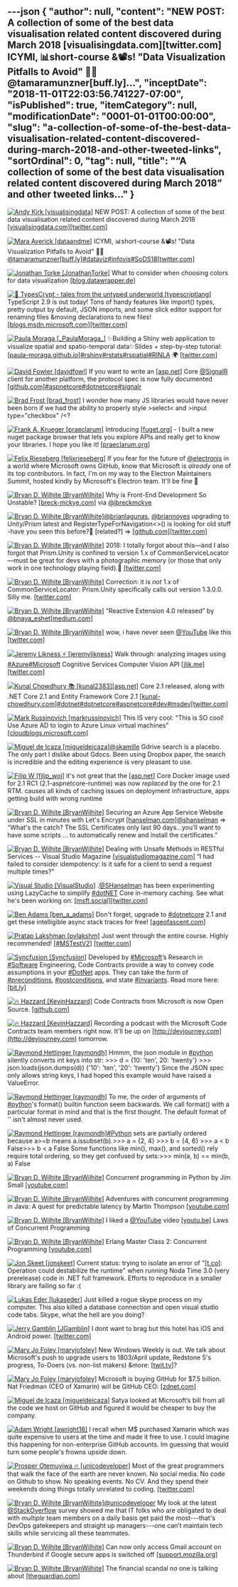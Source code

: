 ---json
{
  "author": null,
  "content": "NEW POST: A collection of some of the best data visualisation related content discovered during March 2018 [visualisingdata.com][twitter.com]       ICYMI, 📊short-course &amp;📽s!       \"Data Visualization Pitfalls to Avoid\" 👩‍💻 @tamaramunzner[buff.ly]...",
  "inceptDate": "2018-11-01T22:03:56.741227-07:00",
  "isPublished": true,
  "itemCategory": null,
  "modificationDate": "0001-01-01T00:00:00",
  "slug": "a-collection-of-some-of-the-best-data-visualisation-related-content-discovered-during-march-2018-and-other-tweeted-links",
  "sortOrdinal": 0,
  "tag": null,
  "title": "“A collection of some of the best data visualisation related content discovered during March 2018” and other tweeted links…"
}
---

[<img alt="Andy Kirk [visualisingdata]" src="https://songhay.blob.core.windows.net:443/shared-social-twitter/visualisingdata.jpg">](https://t.co/JAymqQeZJs) NEW POST: A collection of some of the best data visualisation related content discovered during March 2018 [[visualisingdata.com]](http://www.visualisingdata.com/2018/06/best-visualisation-web-march-2018/)[[twitter.com]](https://twitter.com/visualisingdata/status/1002545010951249920/photo/1)

[<img alt="Mara Averick [dataandme]" src="https://songhay.blob.core.windows.net:443/shared-social-twitter/dataandme.jpg">](https://t.co/ZANWJjC3FT) ICYMI, 📊short-course &amp;📽s! "Data Visualization Pitfalls to Avoid" 👩‍💻 [@tamaramunzner](http://twitter.com/@tamaramunzner)[[buff.ly]](https://buff.ly/2IUqiSU)[#dataviz](http://twitter.com/search?q='%23dataviz)[#infovis](http://twitter.com/search?q='%23infovis)[#SoDS18](http://twitter.com/search?q='%23SoDS18)[[twitter.com]](https://twitter.com/dataandme/status/1002259952336064512/photo/1)

[<img alt="Jonathan Torke [JonathanTorke]" src="https://songhay.blob.core.windows.net:443/shared-social-twitter/JonathanTorke.jpg">](https://t.co/xJko0PKiSE) What to consider when choosing colors for data visualization [[blog.datawrapper.de]](https://blog.datawrapper.de/colors/)

[<img alt="🎃 TypesCrypt - tales from the untyped underworld [typescriptlang]" src="https://songhay.blob.core.windows.net:443/shared-social-twitter/typescriptlang.jpg">](https://t.co/p0njgjyy3d) TypeScript 2.9 is out today! Tons of handy features like import() types, pretty output by default, JSON imports, and some slick editor support for renaming files &amp;moving declarations to new files! [[blogs.msdn.microsoft.com]](https://blogs.msdn.microsoft.com/typescript/2018/05/31/announcing-typescript-2-9/)[[twitter.com]](https://twitter.com/typescriptlang/status/1002230349521338368/video/1)

[<img alt="Paula Moraga [_PaulaMoraga_]" src="https://songhay.blob.core.windows.net:443/shared-social-twitter/_PaulaMoraga_.jpg">](https://t.co/dUjwf0hGfY) ✨Building a Shiny web application to visualize spatial and spatio-temporal data✨Slides + step-by-step tutorial: [[paula-moraga.github.io]](https://paula-moraga.github.io/teaching/)[#rshiny](http://twitter.com/search?q='%23rshiny)[#rstats](http://twitter.com/search?q='%23rstats)[#rspatial](http://twitter.com/search?q='%23rspatial)[#RINLA](http://twitter.com/search?q='%23RINLA) 🌍 [[twitter.com]](https://twitter.com/_PaulaMoraga_/status/1002155556520583169/photo/1)

[<img alt="David Fowler [davidfowl]" src="https://songhay.blob.core.windows.net:443/shared-social-twitter/davidfowl.jpeg">](https://t.co/XKK4NcxDZ3) If you want to write an [[asp.net]](http://ASP.NET) Core [@SignalR](http://twitter.com/@SignalR) client for another platform, the protocol spec is now fully documented [[github.com]](https://github.com/aspnet/SignalR/blob/dev/specs/HubProtocol.md)[#aspnetcore](http://twitter.com/search?q='%23aspnetcore)[#dotnetcore](http://twitter.com/search?q='%23dotnetcore)[#signalr](http://twitter.com/search?q='%23signalr)

[<img alt="Brad Frost [brad_frost]" src="https://songhay.blob.core.windows.net:443/shared-social-twitter/brad_frost.jpg">](https://t.co/o7uHHw2jAr) I wonder how many JS libraries would have never been born if we had the ability to properly style &gt;select&lt; and &gt;input type="checkbox" /&lt;? 

[<img alt="Frank A. Krueger [praeclarum]" src="https://songhay.blob.core.windows.net:443/shared-social-twitter/praeclarum.jpg">](http://t.co/x1L9wCpO59) Introducing [[fuget.org]](http://fuget.org) - I built a new nuget package browser that lets you explore APIs and really get to know your libraries. I hope you like it! [[praeclarum.org]](http://praeclarum.org/post/174440517348/introducing-fugetorg)

[<img alt="Felix Rieseberg [felixrieseberg]" src="https://songhay.blob.core.windows.net:443/shared-social-twitter/felixrieseberg.jpg">](https://t.co/EZR9aQyBiu) If you fear for the future of [@electronjs](http://twitter.com/@electronjs) in a world where Microsoft owns GitHub, know that Microsoft is *already* one of its top contributors. In fact, I'm on my way to the Electron Maintainers Summit, hosted kindly by Microsoft's Electron team. It'll be fine 💖 

[<img alt="Bryan D. Wilhite [BryanWilhite]" src="https://songhay.blob.core.windows.net:443/shared-social-twitter/BryanWilhite.jpeg">](http://t.co/UNdqV0Z1zz) Why is Front-End Development So Unstable? [[breck-mckye.com]](http://www.breck-mckye.com/blog/2018/05/why-is-front-end-development-so-unstable/) via [@jbreckmckye](http://twitter.com/@jbreckmckye)

[<img alt="Bryan D. Wilhite [BryanWilhite]" src="https://songhay.blob.core.windows.net:443/shared-social-twitter/BryanWilhite.jpeg">](http://t.co/UNdqV0Z1zz)[@brianlagunas](http://twitter.com/@brianlagunas), [@briannoyes](http://twitter.com/@briannoyes) upgrading to Unity/Prism latest and RegisterTypeForNavigation&lt;&gt;() is looking for old stuff -have you seen this before?🧐 [related?] =&gt; [[github.com]](https://github.com/PrismLibrary/Prism/pull/1269)[[twitter.com]](https://twitter.com/BryanWilhite/status/930900575062867968/photo/1)

[<img alt="Bryan D. Wilhite [BryanWilhite]" src="https://songhay.blob.core.windows.net:443/shared-social-twitter/BryanWilhite.jpeg">](http://t.co/UNdqV0Z1zz) 2018: I totally forgot about this—and I also forgot that Prism.Unity is confined to version 1.x of CommonServiceLocator—must be great for devs with a photographic memory (or those that only work in one technology playing field).🤠 [[twitter.com]](https://twitter.com/BryanWilhite/status/1002605614973894657/photo/1)

[<img alt="Bryan D. Wilhite [BryanWilhite]" src="https://songhay.blob.core.windows.net:443/shared-social-twitter/BryanWilhite.jpeg">](http://t.co/UNdqV0Z1zz) Correction: it is *not* 1.x of CommonServiceLocator: Prism.Unity specifically calls out version 1.3.0.0. Silly me. [[twitter.com]](https://twitter.com/BryanWilhite/status/1002606937647640576/photo/1)

[<img alt="Bryan D. Wilhite [BryanWilhite]" src="https://songhay.blob.core.windows.net:443/shared-social-twitter/BryanWilhite.jpeg">](http://t.co/UNdqV0Z1zz) “Reactive Extension 4.0 released” by [@bnaya_eshet](http://twitter.com/@bnaya_eshet)[[medium.com]](https://medium.com/@bnayae/reactive-extension-4-0-released-c6ca2e6fb869)

[<img alt="Bryan D. Wilhite [BryanWilhite]" src="https://songhay.blob.core.windows.net:443/shared-social-twitter/BryanWilhite.jpeg">](http://t.co/UNdqV0Z1zz) wow, i have never seen [@YouTube](http://twitter.com/@YouTube) like this [[twitter.com]](https://twitter.com/BryanWilhite/status/1002221726925664258/photo/1)

[<img alt="Jeremy Likness ⚡️ [jeremylikness]" src="https://songhay.blob.core.windows.net:443/shared-social-twitter/jeremylikness.jpg">](https://t.co/IbLCTBQJ41) Walk through: analyzing images using [#Azure](http://twitter.com/search?q='%23Azure)[#Microsoft](http://twitter.com/search?q='%23Microsoft) Cognitive Services Computer Vision API [[jlik.me]](https://jlik.me/dni)[[twitter.com]](https://twitter.com/jeremylikness/status/1001855025797390349/photo/1)

[<img alt="Kunal Chowdhury 📚 [kunal2383]" src="https://songhay.blob.core.windows.net:443/shared-social-twitter/kunal2383.jpg">](https://t.co/w7sTJfjZs5)[[asp.net]](http://ASP.NET) Core 2.1 released, along with .NET Core 2.1 and Entity Framework Core 2.1 [[kunal-chowdhury.com]](https://www.kunal-chowdhury.com/2018/05/aspdotnet-entity-framework-core.html)[#dotnet](http://twitter.com/search?q='%23dotnet)[#dotnetcore](http://twitter.com/search?q='%23dotnetcore)[#aspnetcore](http://twitter.com/search?q='%23aspnetcore)[#dev](http://twitter.com/search?q='%23dev)[#msdev](http://twitter.com/search?q='%23msdev)[[twitter.com]](https://twitter.com/kunal2383/status/1002223494187364353/photo/1)

[<img alt="Mark Russinovich [markrussinovich]" src="https://songhay.blob.core.windows.net:443/shared-social-twitter/markrussinovich.jpg">](https://t.co/BJ4Ib1CWli) This IS very cool: "This is SO cool! Use Azure AD to login to Azure Linux virtual machines" [[cloudblogs.microsoft.com]](https://cloudblogs.microsoft.com/enterprisemobility/2018/05/29/this-is-so-cool-use-azure-ad-to-login-to-azure-linux-virtual-machines/)

[<img alt="Miguel de Icaza [migueldeicaza]" src="https://songhay.blob.core.windows.net:443/shared-social-twitter/migueldeicaza.png">](https://t.co/W8ndBXzrN5)[@skamille](http://twitter.com/@skamille) Gdrive search is a placebo. The only part I dislike about Gdocs. Been using Dropbox paper, the search is incredible and the editing experience is very pleasant to use. 

[<img alt="Filip W [filip_woj]" src="https://songhay.blob.core.windows.net:443/shared-social-twitter/filip_woj.jpg">](http://t.co/VCkinoHijZ) it's not great that the [[asp.net]](http://ASP.NET) Core Docker image used for 2.1 RC1 (2.1-aspnetcore-runtime) was now *replaced* by the one for 2.1 RTM. causes all kinds of caching issues on deployment infrastructure, apps getting build with wrong runtime 

[<img alt="Bryan D. Wilhite [BryanWilhite]" src="https://songhay.blob.core.windows.net:443/shared-social-twitter/BryanWilhite.jpeg">](http://t.co/UNdqV0Z1zz) Securing an Azure App Service Website under SSL in minutes with Let's Encrypt [[hanselman.com]](https://www.hanselman.com/blog/SecuringAnAzureAppServiceWebsiteUnderSSLInMinutesWithLetsEncrypt.aspx)[@shanselman](http://twitter.com/@shanselman) =&gt; “What's the catch? The SSL Certificates only last 90 days…you’ll want to have some scripts … to automatically renew and install the certificates.” 

[<img alt="Bryan D. Wilhite [BryanWilhite]" src="https://songhay.blob.core.windows.net:443/shared-social-twitter/BryanWilhite.jpeg">](http://t.co/UNdqV0Z1zz) Dealing with Unsafe Methods in RESTful Services -- Visual Studio Magazine [[visualstudiomagazine.com]](https://visualstudiomagazine.com/articles/2018/04/01/dealing-with-unsafe-methods.aspx) “I had failed to consider idempotency: Is it safe for a client to send a request multiple times?” 

[<img alt="Visual Studio [VisualStudio]" src="https://songhay.blob.core.windows.net:443/shared-social-twitter/VisualStudio.jpg">](http://t.co/OqnL9IGcUY) .[@SHanselman](http://twitter.com/@SHanselman) has been experimenting using LazyCache to simplify [#dotNET](http://twitter.com/search?q='%23dotNET) Core in-memory caching. See what he's been working on: [[msft.social]](http://msft.social/ntvHQX)[[twitter.com]](https://twitter.com/VisualStudio/status/1001487084396449793/photo/1)

[<img alt="Ben Adams [ben_a_adams]" src="https://songhay.blob.core.windows.net:443/shared-social-twitter/ben_a_adams.jpg">](https://t.co/ouz1BJPWro) Don't forget, upgrade to [#dotnetcore](http://twitter.com/search?q='%23dotnetcore) 2.1 and get these intelligible async stack traces for free! [[ageofascent.com]](https://www.ageofascent.com/2018/01/26/stack-trace-for-exceptions-in-dotnet-core-2.1/)

[<img alt="Pratap Lakshman [pvlakshm]" src="https://songhay.blob.core.windows.net:443/shared-social-twitter/pvlakshm.jpeg">](https://t.co/JG94NZCp8y) Just went through the entire course. Highly recommended! [[#MSTestV2](http://twitter.com/search?q='%23MSTestV2)] [[twitter.com]](https://twitter.com/robertsjason/status/998408357693210624)

[<img alt="Syncfusion [Syncfusion]" src="https://songhay.blob.core.windows.net:443/shared-social-twitter/Syncfusion.jpg">](https://t.co/SsU3lZpfuM) Developed by [#Microsoft](http://twitter.com/search?q='%23Microsoft)’s Research in [#Software](http://twitter.com/search?q='%23Software) Engineering, Code Contracts provide a way to convey code assumptions in your [#DotNet](http://twitter.com/search?q='%23DotNet) apps. They can take the form of [#preconditions](http://twitter.com/search?q='%23preconditions), [#postconditions](http://twitter.com/search?q='%23postconditions), and state [#invariants](http://twitter.com/search?q='%23invariants). Read more here: [[bit.ly]](http://bit.ly/2Loj4ov)

[<img alt="🔥 Hazzard [KevinHazzard]" src="https://songhay.blob.core.windows.net:443/shared-social-twitter/KevinHazzard.jpg">](https://t.co/Hw5H0JDTRR) Code Contracts from Microsoft is now Open Source. [[github.com]](https://github.com/CodeContractsDotNet/CodeContracts)

[<img alt="🔥 Hazzard [KevinHazzard]" src="https://songhay.blob.core.windows.net:443/shared-social-twitter/KevinHazzard.jpg">](https://t.co/Hw5H0JDTRR) Recording a podcast with the Microsoft Code Contracts team members right now. It'll be up on [http://devjourney.com](http://devjourney.com) tomorrow. 

[<img alt="Raymond Hettinger [raymondh]" src="https://songhay.blob.core.windows.net:443/shared-social-twitter/raymondh.jpg">](https://t.co/r5ifYKcnD3) Hmmm, the json module in [#python](http://twitter.com/search?q='%23python) silently converts int keys into str: &gt;&gt;&gt; d = {10: 'ten', 20: 'twenty'} &gt;&gt;&gt; json.loads(json.dumps(d)) {'10': 'ten', '20': 'twenty'} Since the JSON spec only allows string keys, I had hoped this example would have raised a ValueError. 

[<img alt="Raymond Hettinger [raymondh]" src="https://songhay.blob.core.windows.net:443/shared-social-twitter/raymondh.jpg">](https://t.co/r5ifYKcnD3) To me, the order of arguments of [#python](http://twitter.com/search?q='%23python)'s format() builtin function seem backwards. We call format() with a particular format in mind and that is the first thought. The default format of '' isn't almost never used. 

[<img alt="Raymond Hettinger [raymondh]" src="https://songhay.blob.core.windows.net:443/shared-social-twitter/raymondh.jpg">](https://t.co/r5ifYKcnD3)[#Python](http://twitter.com/search?q='%23Python) sets are partially ordered because a&gt;=b means a.issubset(b).&gt;&gt;&gt; a = {2, 4} &gt;&gt;&gt; b = {4, 6} &gt;&gt;&gt; a &lt; b False&gt;&gt;&gt; b &lt; a False Some functions like min(), max(), and sorted() rely require total ordering, so they get confused by sets:&gt;&gt;&gt; min(a, b) == min(b, a) False 

[<img alt="Bryan D. Wilhite [BryanWilhite]" src="https://songhay.blob.core.windows.net:443/shared-social-twitter/BryanWilhite.jpeg">](http://t.co/UNdqV0Z1zz) Concurrent programming in Python by Jim Small [[youtube.com]](https://www.youtube.com/watch?v=iD0WetGt68k)

[<img alt="Bryan D. Wilhite [BryanWilhite]" src="https://songhay.blob.core.windows.net:443/shared-social-twitter/BryanWilhite.jpeg">](http://t.co/UNdqV0Z1zz) Adventures with concurrent programming in Java: A quest for predictable latency by Martin Thompson [[youtube.com]](https://www.youtube.com/watch?v=929OrIvbW18)

[<img alt="Bryan D. Wilhite [BryanWilhite]" src="https://songhay.blob.core.windows.net:443/shared-social-twitter/BryanWilhite.jpeg">](http://t.co/UNdqV0Z1zz) I liked a [@YouTube](http://twitter.com/@YouTube) video [[youtu.be]](http://youtu.be/qH4kMaLUXUc?a) Laws of Concurrent Programming 

[<img alt="Bryan D. Wilhite [BryanWilhite]" src="https://songhay.blob.core.windows.net:443/shared-social-twitter/BryanWilhite.jpeg">](http://t.co/UNdqV0Z1zz) Erlang Master Class 2: Concurrent Programming [[youtube.com]](https://www.youtube.com/playlist?list=PLR812eVbehlwq4qbqswOWH7NLKjodnTIn)

[<img alt="Jon Skeet [jonskeet]" src="https://songhay.blob.core.windows.net:443/shared-social-twitter/jonskeet.jpg">](https://t.co/G7ynklMRpf) Current status: trying to isolate an error of "[[t.co]](https://t.co/uB6QWJogXu.VerificationException): Operation could destabilize the runtime" when running Noda Time 3.0 (very prerelease) code in .NET full framework. Efforts to reproduce in a smaller library are failing so far :( 

[<img alt="Lukas Eder [lukaseder]" src="https://songhay.blob.core.windows.net:443/shared-social-twitter/lukaseder.jpg">](https://t.co/GM9UZOQazM) Just killed a rogue skype process on my computer. This also killed a database connection and open visual studio code tabs. Skype, what the hell are you doing? 

[<img alt="Jerry Gamblin [JGamblin]" src="https://songhay.blob.core.windows.net:443/shared-social-twitter/JGamblin.jpg">](https://t.co/LGcLUw4nf5) I dont want to brag but this hotel has iOS and Android power. [[twitter.com]](https://twitter.com/JGamblin/status/1002165347808620544/photo/1)

[<img alt="Mary Jo Foley [maryjofoley]" src="https://songhay.blob.core.windows.net:443/shared-social-twitter/maryjofoley.png">](http://t.co/qJf6Vbi9nq) New Windows Weekly is out. We talk about Microsoft's push to upgrade users to 1803/April update, Redstone 5's progress, To-Doers (vs. non-list makers) &amp;more: [[twit.tv]](https://twit.tv/shows/windows-weekly/episodes/572)? 

[<img alt="Mary Jo Foley [maryjofoley]" src="https://songhay.blob.core.windows.net:443/shared-social-twitter/maryjofoley.png">](http://t.co/qJf6Vbi9nq) Microsoft is buying GitHub for $7.5 billion. Nat Friedman (CEO of Xamarin) will be GitHub CEO: [[zdnet.com]](https://www.zdnet.com/article/microsoft-buys-github-for-7-5-billion/)

[<img alt="Miguel de Icaza [migueldeicaza]" src="https://songhay.blob.core.windows.net:443/shared-social-twitter/migueldeicaza.png">](https://t.co/W8ndBXzrN5) Satya looked at Microsoft’s bill from all the code we host on GitHub and figured it would be cheaper to buy the company. 

[<img alt="Adam Wright [awright18]" src="https://songhay.blob.core.windows.net:443/shared-social-twitter/awright18.jpg">](null) I recall when M$ purchased Xamarin which was quite expensive to users at the time and made it free to use. I could imagine this happening for non-enterprise GitHub accounts. Im guessing that would turn some people's frowns upside down. 

[<img alt="Prosper Otemuyiwa 🔥 [unicodeveloper]" src="https://songhay.blob.core.windows.net:443/shared-social-twitter/unicodeveloper.jpg">](null) Most of the great programmers that walk the face of the earth are never known. No social media. No code on Github to show. No speaking events. No CV. And they spend their weekends doing things totally unrelated to coding. [[twitter.com]](https://twitter.com/alicegoldfuss/status/1001566612632170498)

[<img alt="Bryan D. Wilhite [BryanWilhite]" src="https://songhay.blob.core.windows.net:443/shared-social-twitter/BryanWilhite.jpeg">](http://t.co/UNdqV0Z1zz)[@unicodeveloper](http://twitter.com/@unicodeveloper) My look at the latest [@StackOverflow](http://twitter.com/@StackOverflow) survey showed me that IT folks who are obligated to deal with _multiple_ team members on a daily basis get paid the most---that's DevOps gatekeepers and straight up managers---one can’t maintain tech skills while servicing all these teammates. 

[<img alt="Bryan D. Wilhite [BryanWilhite]" src="https://songhay.blob.core.windows.net:443/shared-social-twitter/BryanWilhite.jpeg">](http://t.co/UNdqV0Z1zz) Can now only access Gmail account on Thunderbird if Google secure apps is switched off [[support.mozilla.org]](https://support.mozilla.org/en-US/questions/1201406)

[<img alt="Bryan D. Wilhite [BryanWilhite]" src="https://songhay.blob.core.windows.net:443/shared-social-twitter/BryanWilhite.jpeg">](http://t.co/UNdqV0Z1zz) The financial scandal no one is talking about [[theguardian.com]](https://www.theguardian.com/news/2018/may/29/the-financial-scandal-no-one-is-talking-about-big-four-accountancy-firms?CMP=share_btn_tw)
